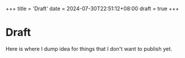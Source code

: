 +++
title = 'Draft'
date = 2024-07-30T22:51:12+08:00
draft = true
+++

# Draft

Here is where I dump idea for things that I don't want to publish yet.



